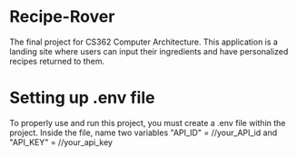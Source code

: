 # Recipe-Rover
The final project for CS362 Computer Architecture. This application is a landing site where users can input their ingredients and have personalized recipes returned to them.

# Setting up .env file
To properly use and run this project, you must create a .env file within the project. Inside the file, name two variables "API_ID" = //your_API_id and "API_KEY" = //your_api_key